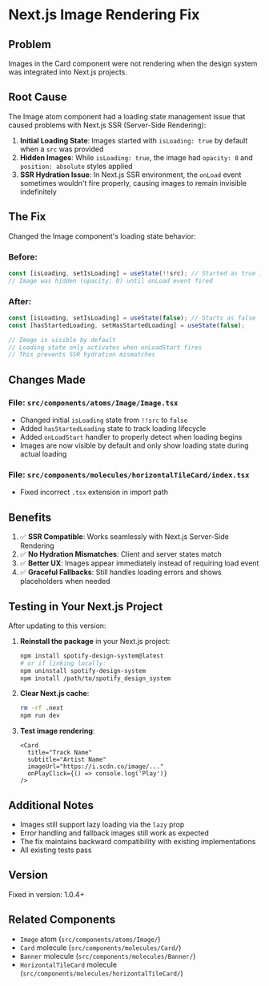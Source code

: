 # Next.js Image Rendering Fix

## Problem
Images in the Card component were not rendering when the design system was integrated into Next.js projects.

## Root Cause
The Image atom component had a loading state management issue that caused problems with Next.js SSR (Server-Side Rendering):

1. **Initial Loading State**: Images started with `isLoading: true` by default when a `src` was provided
2. **Hidden Images**: While `isLoading: true`, the image had `opacity: 0` and `position: absolute` styles applied
3. **SSR Hydration Issue**: In Next.js SSR environment, the `onLoad` event sometimes wouldn't fire properly, causing images to remain invisible indefinitely

## The Fix
Changed the Image component's loading state behavior:

### Before:
```typescript
const [isLoading, setIsLoading] = useState(!!src); // Started as true if src exists
// Image was hidden (opacity: 0) until onLoad event fired
```

### After:
```typescript
const [isLoading, setIsLoading] = useState(false); // Starts as false
const [hasStartedLoading, setHasStartedLoading] = useState(false);

// Image is visible by default
// Loading state only activates when onLoadStart fires
// This prevents SSR hydration mismatches
```

## Changes Made

### File: `src/components/atoms/Image/Image.tsx`
- Changed initial `isLoading` state from `!!src` to `false`
- Added `hasStartedLoading` state to track loading lifecycle
- Added `onLoadStart` handler to properly detect when loading begins
- Images are now visible by default and only show loading state during actual loading

### File: `src/components/molecules/horizontalTileCard/index.tsx`
- Fixed incorrect `.tsx` extension in import path

## Benefits
1. ✅ **SSR Compatible**: Works seamlessly with Next.js Server-Side Rendering
2. ✅ **No Hydration Mismatches**: Client and server states match
3. ✅ **Better UX**: Images appear immediately instead of requiring load event
4. ✅ **Graceful Fallbacks**: Still handles loading errors and shows placeholders when needed

## Testing in Your Next.js Project

After updating to this version:

1. **Reinstall the package** in your Next.js project:
   ```bash
   npm install spotify-design-system@latest
   # or if linking locally:
   npm uninstall spotify-design-system
   npm install /path/to/spotify_design_system
   ```

2. **Clear Next.js cache**:
   ```bash
   rm -rf .next
   npm run dev
   ```

3. **Test image rendering**:
   ```tsx
   <Card
     title="Track Name"
     subtitle="Artist Name"
     imageUrl="https://i.scdn.co/image/..."
     onPlayClick={() => console.log('Play')}
   />
   ```

## Additional Notes

- Images still support lazy loading via the `lazy` prop
- Error handling and fallback images still work as expected
- The fix maintains backward compatibility with existing implementations
- All existing tests pass

## Version
Fixed in version: 1.0.4+

## Related Components
- `Image` atom (`src/components/atoms/Image/`)
- `Card` molecule (`src/components/molecules/Card/`)
- `Banner` molecule (`src/components/molecules/Banner/`)
- `HorizontalTileCard` molecule (`src/components/molecules/horizontalTileCard/`)


